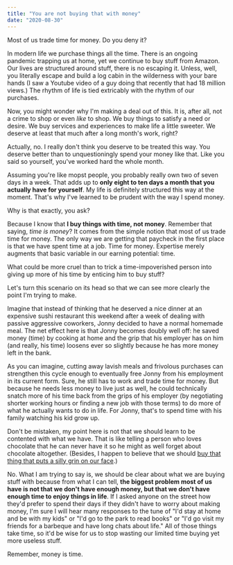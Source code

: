 ```yaml
---
title: "You are not buying that with money"
date: "2020-08-30"
---
```


Most of us trade time for money. Do you deny it?

In modern life we purchase things all the time. There is an ongoing pandemic trapping us at home, yet we continue to buy stuff from Amazon. Our lives are structured around stuff, there is no escaping it. Unless, well, you literally escape and build a log cabin in the wilderness with your bare hands (I saw a Youtube video of a guy doing that recently that had 18 million views.) The rhythm of life is tied extricably with the rhythm of our purchases.

Now, you might wonder why I'm making a deal out of this. It is, after all, not a crime to shop or even *like* to shop. We buy things to satisfy a need or desire. We buy services and experiences to make life a little sweeter. We deserve at least that much after a long month's work, right? 

Actually, no. I really don't think you deserve to be treated this way. You deserve better than to unquestioningly spend your money like that. Like you said so yourself, you've worked hard the whole month.

Assuming you're like mopst people, you probably really own two of seven days in a week. That adds up to **only eight to ten days a month that you actually have for yourself**. My life is definitely structured this way at the moment. That's why I've learned to be prudent with the way I spend money.

Why is that exactly, you ask?

Because I know that **I buy things with time, not money**. Remember that saying, *time is money*? It comes from the simple notion that most of us trade time for money. The only way we are getting that paycheck in the first place is that we have spent time at a job. Time for money. Expertise merely augments that basic variable in our earning potential: time. 

What could be more cruel than to trick a time-impoverished person into giving up more of his time by enticing him to buy stuff?

Let's turn this scenario on its head so that we can see more clearly the point I'm trying to make. 

Imagine that instead of thinking that he deserved a nice dinner at an expensive sushi restaurant this weekend after a week of dealing with passive aggressive coworkers, Jonny decided to have a normal homemade meal. The net effect here is that Jonny becomes doubly well off: he saved money (time) by cooking at home and the grip that his employer has on him (and really, his time) loosens ever so slightly because he has more money left in the bank.

As you can imagine, cutting away lavish meals and frivolous purchases can strengthen this cycle enough to eventually free Jonny from his employment in its current form. Sure, he still has to work and trade time for money. But because he needs less money to live just as well, he could technically snatch more of his time back from the grips of his employer (by negotiating shorter working hours or finding a new job with those terms) to do more of what he actually wants to do in life. For Jonny, that's to spend time with his family watching his kid grow up.

Don't be mistaken, my point here is not that we should learn to be contented with what we have. That is like telling a person who loves chocolate that he can never have it so he might as well forget about chocolate altogether. (Besides, I happen to believe that we should [buy that thing that puts a silly grin on our face](/2018-09-14-three-second-rule-purchases).)

No. What I am trying to say is, we should be clear about what we are buying stuff with because from what I can tell, **the biggest problem most of us have is not that we don't have enough money, but that we don't have enough time to enjoy things in life**. If I asked anyone on the street how they'd prefer to spend their days if they didn't have to worry about making money, I'm sure I will hear many responses to the tune of "I'd stay at home and be with my kids" or "I'd go to the park to read books" or "I'd go visit my friends for a barbeque and have long chats about life." All of those things take time, so it'd be wise for us to stop wasting our limited time buying yet more useless stuff.

Remember, money is time.